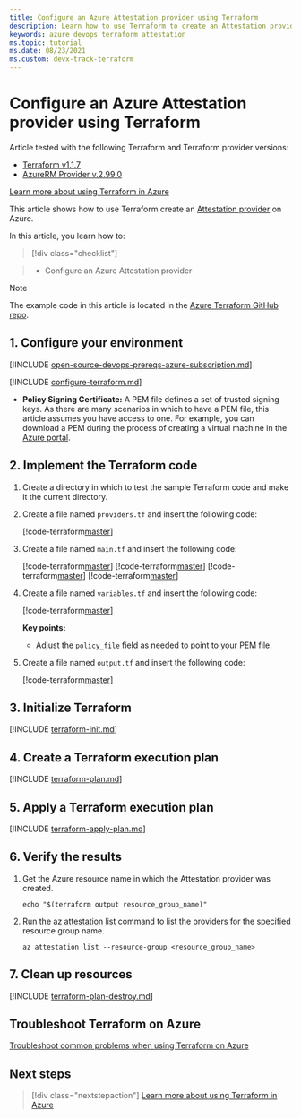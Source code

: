 ```yaml
---
title: Configure an Azure Attestation provider using Terraform
description: Learn how to use Terraform to create an Attestation provider on Azure.
keywords: azure devops terraform attestation
ms.topic: tutorial
ms.date: 08/23/2021
ms.custom: devx-track-terraform
---
```


# Configure an Azure Attestation provider using Terraform

Article tested with the following Terraform and Terraform provider versions:

- [Terraform v1.1.7](https://releases.hashicorp.com/terraform/)
- [AzureRM Provider v.2.99.0](https://registry.terraform.io/providers/hashicorp/azurerm/latest/docs)

[Learn more about using Terraform in Azure](/azure/terraform)

This article shows how to use Terraform create an [Attestation provider](/azure/attestation/overview) on Azure.

In this article, you learn how to:
> [!div class="checklist"]

> * Configure an Azure Attestation provider

> [!NOTE]
> The example code in this article is located in the [Azure Terraform GitHub repo](https://github.com/Azure/terraform/tree/master/quickstart/101-attestation-provider).

## 1. Configure your environment

[!INCLUDE [open-source-devops-prereqs-azure-subscription.md](../includes/open-source-devops-prereqs-azure-subscription.md)]

[!INCLUDE [configure-terraform.md](includes/configure-terraform.md)]

- **Policy Signing Certificate:** A PEM file defines a set of trusted signing keys. As there are many scenarios in which to have a PEM file, this article assumes you have access to one. For example, you can download a PEM during the process of creating a virtual machine in the [Azure portal](https://portal.azure.com).

## 2. Implement the Terraform code

1. Create a directory in which to test the sample Terraform code and make it the current directory.

1. Create a file named `providers.tf` and insert the following code:

    [!code-terraform[master](~/terraform_samples/quickstart/101-attestation-provider/providers.tf)]

1. Create a file named `main.tf` and insert the following code:

    [!code-terraform[master](~/terraform_samples/quickstart/101-attestation-provider/main.tf)]
    [!code-terraform[master](~/../terraform_samples/quickstart/101-attestation-provider/main.tf)]
    [!code-terraform[master](~/../../terraform_samples/quickstart/101-attestation-provider/main.tf)]
    [!code-terraform[master](../../terraform_samples/quickstart/101-attestation-provider/main.tf)]

1. Create a file named `variables.tf` and insert the following code:

    [!code-terraform[master](~/terraform_samples/quickstart/101-attestation-provider/variables.tf)]
    
    **Key points:**
    
    - Adjust the `policy_file` field as needed to point to your PEM file.
    
1. Create a file named `output.tf` and insert the following code:

    [!code-terraform[master](~/terraform_samples/quickstart/101-attestation-provider/output.tf)]

## 3. Initialize Terraform

[!INCLUDE [terraform-init.md](includes/terraform-init.md)]

## 4. Create a Terraform execution plan

[!INCLUDE [terraform-plan.md](includes/terraform-plan.md)]

## 5. Apply a Terraform execution plan

[!INCLUDE [terraform-apply-plan.md](includes/terraform-apply-plan.md)]

## 6. Verify the results

1. Get the Azure resource name in which the Attestation provider was created.

    ```azurecli
    echo "$(terraform output resource_group_name)"
    ```

1. Run the [az attestation list](/cli/azure/attestation#az-attestation-list) command to list the providers for the specified resource group name.

    ```azurecli
    az attestation list --resource-group <resource_group_name>
    ```

## 7. Clean up resources

[!INCLUDE [terraform-plan-destroy.md](includes/terraform-plan-destroy.md)]

## Troubleshoot Terraform on Azure

[Troubleshoot common problems when using Terraform on Azure](troubleshoot.md)

## Next steps

> [!div class="nextstepaction"] 
> [Learn more about using Terraform in Azure](/azure/terraform)